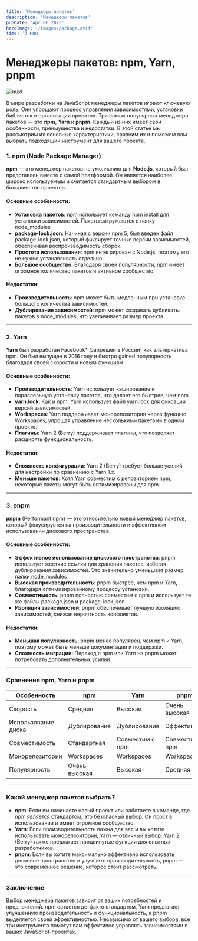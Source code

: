 ```yaml
---
title: 'Менеджеры пакетов'
description: 'Менеджеры пакетов'
pubDate: 'Apr 06 2025'
heroImage: '/images/package.avif'
time: '3 мин'
---
```


# Менеджеры пакетов: npm, Yarn, pnpm

![nuxt](/images/package.avif)


В мире разработки на JavaScript менеджеры пакетов играют ключевую роль. Они упрощают процесс управления зависимостями, установки библиотек и организации проектов. Три самых популярных менеджера пакетов — это **npm**, **Yarn** и **pnpm**. Каждый из них имеет свои особенности, преимущества и недостатки. В этой статье мы рассмотрим их основные характеристики, сравним их и поможем вам выбрать подходящий инструмент для вашего проекта.

### 1. npm (Node Package Manager)

**npm** — это менеджер пакетов по умолчанию для **Node.js**, который был представлен вместе с самой платформой. Он является наиболее широко используемым и считается стандартным выбором в большинстве проектов.

#### Основные особенности:
- **Установка пакетов**: npm использует команду npm install для установки зависимостей. Пакеты загружаются в папку node_modules
- **package-lock.json**: Начиная с версии npm 5, был введен файл package-lock.json, который фиксирует точные версии зависимостей, обеспечивая воспроизводимость сборок.
- **Простота использования**: npm интегрирован с Node.js, поэтому его не нужно устанавливать отдельно.
- **Большое сообщество**: Благодаря своей популярности, npm имеет огромное количество пакетов и активное сообщество.

#### Недостатки:
- **Производительность**: npm может быть медленным при установке большого количества зависимостей.
- **Дублирование зависимостей**: npm может создавать дубликаты пакетов в node_modules, что увеличивает размер проекта.

---

### 2. Yarn

**Yarn** был разработан Facebook* (запрещен в России) как альтернатива npm. Он был выпущен в 2016 году и быстро gained популярность благодаря своей скорости и новым функциям.

#### Основные особенности:
- **Производительность**: Yarn использует кэширование и параллельную установку пакетов, что делает его быстрее, чем npm.
- **yarn.lock**: Как и npm, Yarn использует файл yarn.lock для фиксации версий зависимостей.
- **Workspaces**: Yarn поддерживает монорепозитории через функцию Workspaces, упрощая управление несколькими пакетами в одном проекте.
- **Плагины**: Yarn 2 (Berry) поддерживает плагины, что позволяет расширять функциональность.

#### Недостатки:
- **Сложность конфигурации**: Yarn 2 (Berry) требует больше усилий для настройки по сравнению с Yarn 1.x.
- **Меньше пакетов**: Хотя Yarn совместим с репозиторием npm, некоторые пакеты могут быть оптимизированы для npm.

---

### 3. pnpm

**pnpm** (Performant npm) — это относительно новый менеджер пакетов, который фокусируется на производительности и эффективном использовании дискового пространства.

#### Основные особенности:
- **Эффективное использование дискового пространства**: pnpm использует жесткие ссылки для хранения пакетов, избегая дублирования зависимостей. Это значительно уменьшает размер папки node_modules
- **Высокая производительность**: pnpm быстрее, чем npm и Yarn, благодаря оптимизированному процессу установки.
- **Совместимость**: pnpm полностью совместим с npm и использует те же файлы package.json и package-lock.json
- **Изоляция зависимостей**: pnpm обеспечивает лучшую изоляцию зависимостей, снижая вероятность конфликтов.

#### Недостатки:
- **Меньшая популярность**: pnpm менее популярен, чем npm и Yarn, поэтому может быть меньше документации и поддержки.
- **Сложность миграции**: Переход с npm или Yarn на pnpm может потребовать дополнительных усилий.

---

### Сравнение npm, Yarn и pnpm

| Особенность           | npm                  | Yarn                 | pnpm                 |
|-----------------------|----------------------|----------------------|----------------------|
| Скорость              | Средняя              | Высокая              | Очень высокая        |
| Использование диска   | Дублирование         | Дублирование         | Эффективное          |
| Совместимость         | Стандартная          | Совместим с npm      | Совместим с npm      |
| Монорепозитории       | Workspaces                  | Workspaces           | Workspaces           |
| Популярность          | Очень высокая        | Высокая              | Средняя              |

---

### Какой менеджер пакетов выбрать?

- **npm**: Если вы начинаете новый проект или работаете в команде, где npm является стандартом, это безопасный выбор. Он прост в использовании и имеет огромное сообщество.
- **Yarn**: Если производительность важна для вас и вы хотите использовать монорепозитории, Yarn — отличный выбор. Yarn 2 (Berry) также предлагает продвинутые функции для опытных разработчиков.
- **pnpm**: Если вы хотите максимально эффективно использовать дисковое пространство и улучшить производительность, pnpm — это современное решение, которое стоит рассмотреть.

---

### Заключение

Выбор менеджера пакетов зависит от ваших потребностей и предпочтений. npm остается де-факто стандартом, Yarn предлагает улучшенную производительность и функциональность, а pnpm выделяется своей эффективностью. Независимо от вашего выбора, все три инструмента помогут вам эффективно управлять зависимостями в ваших JavaScript-проектах.